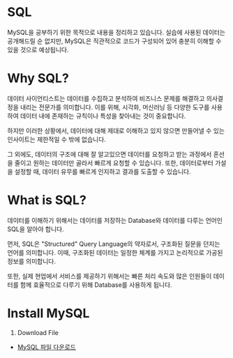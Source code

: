 # SQL
MySQL을 공부하기 위한 목적으로 내용을 정리하고 있습니다.
실습에 사용된 데이터는 공개해드릴 순 없지만, MySQL은 직관적으로 코드가 구성되어 있어 충분히 이해할 수 있을 것으로 예상됩니다.

# Why SQL?
데이터 사이언티스트는 데이터를 수집하고 분석하여 비즈니스 문제를 해결하고 의사결정을 내리는 전문가를 의미합니다.
이를 위해, 시각화, 머신러닝 등 다양한 도구를 사용하여 데이터 내에 존재하는 규칙이나 특성을 찾아내는 것이 중요합니다.

하지만 이러한 상황에서, 데이터에 대해 제대로 이해하고 있지 않으면 만들어낼 수 있는 인사이트는 제한적일 수 밖에 없습니다.

그 외에도, 데이터의 구조에 대해 잘 알고있으면 데이터를 요청하고 받는 과정에서 혼선을 줄이고 원하는 데이터만 골라서 빠르게 요청할 수 있습니다. 또한, 데이터로부터 가설을 설정할 때, 데이터 유무를 빠르게 인지하고 결과를 도출할 수 있습니다.

# What is SQL?
데이터를 이해하기 위해서는 데이터를 저장하는 Database와 데이터를 다루는 언어인 SQL을 알아야 합니다.

먼저, SQL은 "Structured" Query Language의 약자로서, 구조화된 질문을 던지는 언어를 의미합니다.
이때, 구조화된 데이터는 일정한 체계를 가지고 논리적으로 가공된 정보를 의미합니다.

또한, 실제 현업에서 서비스를 제공하기 위해서는 빠른 처리 속도와 많은 인원들이 데이터를 함께 효율적으로 다루기 위해 Database를 사용하게 됩니다. 

# Install MySQL
1. Download File
- [MySQL 파일 다운로드](https://dev.mysql.com/downloads/installer/)
   




